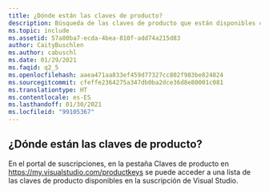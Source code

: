 ```yaml
---
title: ¿Dónde están las claves de producto?
description: Búsqueda de las claves de producto que están disponibles con la suscripción de Visual Studio
ms.topic: include
ms.assetid: 57a80ba7-ecda-4bea-810f-add74a215d83
author: CaityBuschlen
ms.author: cabuschl
ms.date: 01/29/2021
ms.faqid: q2_5
ms.openlocfilehash: aaea471aa833ef459d77327cc802f983be824824
ms.sourcegitcommit: cfeffe2364275a347db0ba2dce36d8e80001c081
ms.translationtype: HT
ms.contentlocale: es-ES
ms.lasthandoff: 01/30/2021
ms.locfileid: "99105367"
---
```

## <a name="where-are-my-product-keys"></a>¿Dónde están las claves de producto? 

En el portal de suscripciones, en la pestaña Claves de producto en <https://my.visualstudio.com/productkeys> se puede acceder a una lista de las claves de producto disponibles en la suscripción de Visual Studio.